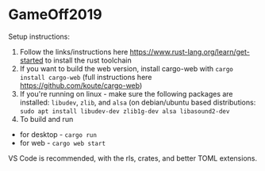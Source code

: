 # GameOff2019
Setup instructions:
1. Follow the links/instructions here https://www.rust-lang.org/learn/get-started to install the rust toolchain
2. If you want to build the web version, install cargo-web with `cargo install cargo-web` (full instructions here https://github.com/koute/cargo-web)
3. If you're running on linux - make sure the following packages are installed: `libudev`, `zlib`, and `alsa` (on debian/ubuntu based distributions: `sudo apt install libudev-dev zlib1g-dev alsa libasound2-dev`
4. To build and run
 - for desktop - `cargo run`
 - for web - `cargo web start`
 
 VS Code is recommended, with the rls, crates, and better TOML extensions.
